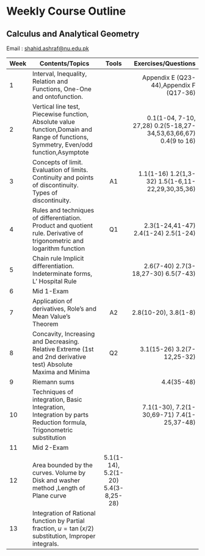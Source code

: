 # Weekly Course Outline 
## Calculus and Analytical Geometry
Email : <a href="mailto:shahid.ashraf@nu.edu.pk" style=" word-wrap: break-word;" target="_blank">shahid.ashraf@nu.edu.pk</a></p>

| Week         | Contents/Topics | Tools | Exercises/Questions |
|--------------|--------------|:-----:|-----------:|
|1| Interval, Inequality, Relation and Functions, One-One and ontofunction.|| Appendix E (Q23-44),Appendix F (Q17-36)|
|2| Vertical line test, Piecewise function, Absolute value function,Domain and Range of functions, Symmetry, Even/odd function,Asymptote|| 0.1(1-04, 7-10, 27,28) 0.2(5-18,27-34,53,63,66,67) 0.4(9 to 16)|
|3| Concepts of limit. Evaluation of limits. Continuity and points of discontinuity. Types of discontinuity.|A1| 1.1(1-16) 1.2(1,3-32) 1.5(1-6,11-22,29,30,35,36) |
|4| Rules and techniques of differentiation. Product and quotient rule. Derivative of trigonometric and logarithm function| Q1| 2.3(1-24,41-47)  2.4(1-24) 2.5(1-24) |
|5| Chain rule Implicit differentiation. Indeterminate forms, L’ Hospital Rule||2.6(7-40) 2.7(3-18,27-30) 6.5(7-43)|
|6| Mid 1-Exam | | |
|7| Application of derivatives, Role’s and Mean Value’s Theorem| A2| 2.8(10-20), 3.8(1-8)|
|8| Concavity, Increasing and Decreasing. Relative Extreme (1st and 2nd derivative test) Absolute Maxima and Minima| Q2| 3.1(15-26) 3.2(7-12,25-32)|
|9| Riemann sums|| 4.4(35-48)|
|10| Techniques of integration, Basic Integration, Integration by parts Reduction formula, Trigonometric substitution||7.1(1-30), 7.2(1-30,69-71) 7.4(1-25,37-48)|
|11| Mid 2-Exam | | |
|12| Area bounded by the curves. Volume by Disk and washer method ,Length of Plane curve|5.1(1-14), 5.2(1-20) 5.4(3-8,25-28)| 
|13| Integration of Rational function by Partial fraction, $` u= \tan (x/2) `$  substitution, Improper integrals.
